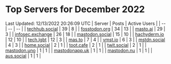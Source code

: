 # Top Servers for December 2022
Last Updated: 12/13/2022 20:26:09 UTC
| Server | Posts | Active Users |
| -- | -- | -- |
| [techhub.social](https://techhub.social/tags/PowerShell) | 39 | 8 |
| [fosstodon.org](https://fosstodon.org/tags/PowerShell) | 34 | 13 |
| [masto.ai](https://masto.ai/tags/PowerShell) | 29 | 3 |
| [infosec.exchange](https://infosec.exchange/tags/PowerShell) | 26 | 18 |
| [mastodon.social](https://mastodon.social/tags/PowerShell) | 15 | 10 |
| [hachyderm.io](https://hachyderm.io/tags/PowerShell) | 12 | 10 |
| [tech.lgbt](https://tech.lgbt/tags/PowerShell) | 12 | 3 |
| [mas.to](https://mas.to/tags/PowerShell) | 7 | 4 |
| [vmst.io](https://vmst.io/tags/PowerShell) | 6 | 3 |
| [mstdn.social](https://mstdn.social/tags/PowerShell) | 4 | 3 |
| [home.social](https://home.social/tags/PowerShell) | 2 | 1 |
| [toot.cafe](https://toot.cafe/tags/PowerShell) | 2 | 1 |
| [twit.social](https://twit.social/tags/PowerShell) | 2 | 1 |
| [mastodon.uno](https://mastodon.uno/tags/PowerShell) | 1 | 1 |
| [mastodonapp.uk](https://mastodonapp.uk/tags/PowerShell) | 1 | 1 |
| [mastodon.nu](https://mastodon.nu/tags/PowerShell) | 1 | 1 |
| [aus.social](https://aus.social/tags/PowerShell) | 1 | 1 |
